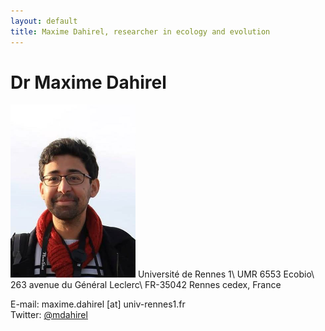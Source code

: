 ```yaml
---
layout: default
title: Maxime Dahirel, researcher in ecology and evolution
---
```


# Dr Maxime Dahirel
<img src="/images/contact3.jpg" width="200"/>
Université de Rennes 1\
UMR 6553 Ecobio\
263 avenue du Général Leclerc\
FR-35042 Rennes cedex, France


E-mail: maxime.dahirel \[at\] univ-rennes1.fr\
Twitter: [@mdahirel](href="http://twitter.com/mdahirel")
